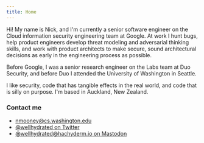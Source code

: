 ```yaml
---
title: Home
---
```


Hi! My name is Nick, and I'm currently a senior software engineer on the Cloud information security engineering team at Google. At work I hunt bugs, help product engineers develop threat modeling and adversarial thinking skills, and work with product architects to make secure, sound architectural decisions as early in the engineering process as possible.

Before Google, I was a senior research engineer on the Labs team at Duo Security, and before Duo I attended the University of Washington in Seattle.

I like security, code that has tangible effects in the real world, and code that is silly on purpose. I'm based in Auckland, New Zealand.

### Contact me

* [nmooney@cs.washington.edu](mailto:nmooney@cs.washington.edu)
* [@wellhydrated on Twitter](https://twitter.com/wellhydrated)
* [@wellhydrated@hachyderm.io on Mastodon](https://hachyderm.io/@wellhydrated)